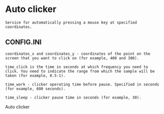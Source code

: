 # Auto clicker

	Service for automatically pressing a mouse key at specified coordinates.
	
## CONFIG.INI
	coordinates_x and coordinates_y - coordinates of the point on the screen that you want to click on (for example, 400 and 300).
	
	time_click is the time in seconds at which frequency you need to click. You need to indicate the range from which the sample will be taken (for example, 0.5-1).
	
	time_work - clicker operating time before pause. Specified in seconds (for example, 600 seconds).
	
	time_sleep - clicker pause time in seconds (for example, 30).
	
Auto clicker
